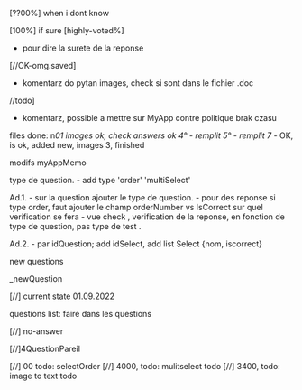 


[??00%] 
when i dont know

[100%] 
if sure
[highly-voted%] 

 - pour dire la surete de la reponse

[//OK-omg.saved]
 - komentarz do pytan images, check si sont dans le 
fichier .doc

//todo]
 - komentarz, possible a mettre sur MyApp
 contre politique brak czasu

files done: 
n*01 images ok, check answers ok
4° - remplit
5° - remplit
7* - OK, is ok, added new, images 3, finished



modifs myAppMemo

type de question. 
    - add type  'order' 
                'multiSelect'

Ad.1.
    - sur la question ajouter le type de question. 
    - pour des reponse si type order, faut ajouter le champ orderNumber vs IsCorrect sur quel verification se fera
    - vue check , verification de la reponse, en fonction de type de question, pas type de test . 

Ad.2. 
    - par idQuestion; 
    add idSelect, 
    add list Select {nom, iscorrect}


new questions

_newQuestion 

[//] current state 01.09.2022

questions list: 
faire dans les questions

[//] no-answer

[//]4QuestionPareil

[//] 00 todo: selectOrder
[//] 4000,  todo: mulitselect todo
[//] 3400,  todo: image to text  todo
